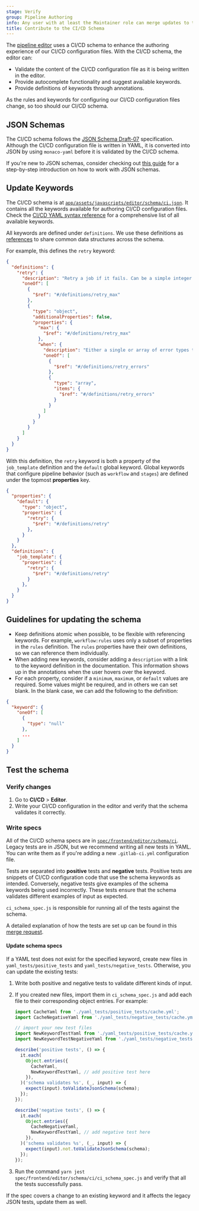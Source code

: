```yaml
---
stage: Verify
group: Pipeline Authoring
info: Any user with at least the Maintainer role can merge updates to this content. For details, see https://docs.gitlab.com/ee/development/development_processes.html#development-guidelines-review.
title: Contribute to the CI/CD Schema
---
```


The [pipeline editor](../../ci/pipeline_editor/_index.md) uses a CI/CD schema to enhance
the authoring experience of our CI/CD configuration files. With the CI/CD schema, the editor can:

- Validate the content of the CI/CD configuration file as it is being written in the editor.
- Provide autocomplete functionality and suggest available keywords.
- Provide definitions of keywords through annotations.

As the rules and keywords for configuring our CI/CD configuration files change, so too
should our CI/CD schema.

## JSON Schemas

The CI/CD schema follows the [JSON Schema Draft-07](https://json-schema.org/draft-07/json-schema-release-notes)
specification. Although the CI/CD configuration file is written in YAML, it is converted
into JSON by using `monaco-yaml` before it is validated by the CI/CD schema.

If you're new to JSON schemas, consider checking out
[this guide](https://json-schema.org/learn/getting-started-step-by-step) for
a step-by-step introduction on how to work with JSON schemas.

## Update Keywords

The CI/CD schema is at [`app/assets/javascripts/editor/schema/ci.json`](https://gitlab.com/gitlab-org/gitlab/-/blob/master/app/assets/javascripts/editor/schema/ci.json).
It contains all the keywords available for authoring CI/CD configuration files.
Check the [CI/CD YAML syntax reference](../../ci/yaml/_index.md) for a comprehensive list of
all available keywords.

All keywords are defined under `definitions`. We use these definitions as
[references](https://json-schema.org/learn/getting-started-step-by-step#references)
to share common data structures across the schema.

For example, this defines the `retry` keyword:

```json
{
  "definitions": {
    "retry": {
      "description": "Retry a job if it fails. Can be a simple integer or object definition.",
      "oneOf": [
        {
          "$ref": "#/definitions/retry_max"
        },
        {
          "type": "object",
          "additionalProperties": false,
          "properties": {
            "max": {
              "$ref": "#/definitions/retry_max"
            },
            "when": {
              "description": "Either a single or array of error types to trigger job retry.",
              "oneOf": [
                {
                  "$ref": "#/definitions/retry_errors"
                },
                {
                  "type": "array",
                  "items": {
                    "$ref": "#/definitions/retry_errors"
                  }
                }
              ]
            }
          }
        }
      ]
    }
  }
}
```

With this definition, the `retry` keyword is both a property of
the `job_template` definition and the `default` global keyword. Global keywords
that configure pipeline behavior (such as `workflow` and `stages`) are defined
under the topmost **properties** key.

```json
{
  "properties": {
    "default": {
      "type": "object",
      "properties": {
        "retry": {
          "$ref": "#/definitions/retry"
        },
      }
    }
  },
  "definitions": {
    "job_template": {
      "properties": {
        "retry": {
          "$ref": "#/definitions/retry"
        }
      },
    }
  }
}
```

## Guidelines for updating the schema

- Keep definitions atomic when possible, to be flexible with
  referencing keywords. For example, `workflow:rules` uses only a subset of
  properties in the `rules` definition. The `rules` properties have their
  own definitions, so we can reference them individually.
- When adding new keywords, consider adding a `description` with a link to the
  keyword definition in the documentation. This information shows up in the annotations
  when the user hovers over the keyword.
- For each property, consider if a `minimum`, `maximum`, or
  `default` values are required. Some values might be required, and in others we can set
  blank. In the blank case, we can add the following to the definition:

```json
{
  "keyword": {
    "oneOf": [
      {
        "type": "null"
      },
      ...
    ]
  }
}
```

## Test the schema

### Verify changes

1. Go to **CI/CD** > **Editor**.
1. Write your CI/CD configuration in the editor and verify that the schema validates
   it correctly.

### Write specs

All of the CI/CD schema specs are in [`spec/frontend/editor/schema/ci`](https://gitlab.com/gitlab-org/gitlab/-/tree/master/spec/frontend/editor/schema/ci).
Legacy tests are in JSON, but we recommend writing all new tests in YAML.
You can write them as if you're adding a new `.gitlab-ci.yml` configuration file.

Tests are separated into **positive** tests and **negative** tests. Positive tests
are snippets of CI/CD configuration code that use the schema keywords as intended.
Conversely, negative tests give examples of the schema keywords being used incorrectly.
These tests ensure that the schema validates different examples of input as expected.

`ci_schema_spec.js` is responsible for running all of the tests against the schema.

A detailed explanation of how the tests are set up can be found in this
[merge request](https://gitlab.com/gitlab-org/gitlab/-/merge_requests/83047).

#### Update schema specs

If a YAML test does not exist for the specified keyword, create new files in
`yaml_tests/positive_tests` and `yaml_tests/negative_tests`. Otherwise, you can update
the existing tests:

1. Write both positive and negative tests to validate different kinds of input.
1. If you created new files, import them in `ci_schema_spec.js` and add each file to their
   corresponding object entries. For example:

   ```javascript
   import CacheYaml from './yaml_tests/positive_tests/cache.yml';
   import CacheNegativeYaml from './yaml_tests/negative_tests/cache.yml';

   // import your new test files
   import NewKeywordTestYaml from './yaml_tests/positive_tests/cache.yml';
   import NewKeywordTestNegativeYaml from './yaml_tests/negative_tests/cache.yml';

   describe('positive tests', () => {
     it.each(
       Object.entries({
         CacheYaml,
         NewKeywordTestYaml, // add positive test here
       }),
     )('schema validates %s', (_, input) => {
       expect(input).toValidateJsonSchema(schema);
     });
   });

   describe('negative tests', () => {
     it.each(
       Object.entries({
         CacheNegativeYaml,
         NewKeywordTestYaml, // add negative test here
       }),
     )('schema validates %s', (_, input) => {
       expect(input).not.toValidateJsonSchema(schema);
     });
   });
   ```

1. Run the command `yarn jest spec/frontend/editor/schema/ci/ci_schema_spec.js`
   and verify that all the tests successfully pass.

If the spec covers a change to an existing keyword and it affects the legacy JSON
tests, update them as well.
